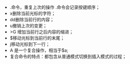 - .命令，重复上次的操作 .命令会记录按键顺序；
- x删除当前光标的字符；
- dd删除当前行的内容；
- u撤销上次的变更；
- \>G 增加当前行之后内容的缩进；
- $移动光标到当前行的末尾；
- j移动光标到下一行；
- A 是一个复合操作，相当于$a;
- 复合命令的特点：都包含从普通模式切换到插入模式的过程；
